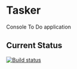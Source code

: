 # Tasker
Console To Do application

## Current Status
[![Build status](https://ci.appveyor.com/api/projects/status/di41kch7e61bni0i/branch/master?svg=true)](https://ci.appveyor.com/project/cameronpresley/tasker/branch/master)
